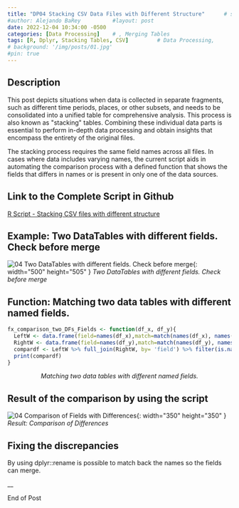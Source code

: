 ```yaml
---
title: "DP04 Stacking CSV Data Files with Different Structure"      # subtitle: "Description of R Scripts for data processing."
#author: Alejando BaRey          #layout: post
date: 2022-12-04 10:34:00 -0500
categories: [Data Processing]    # , Merging Tables
tags: [R, Dplyr, Stacking Tables, CSV]         # Data Processing, 
# background: '/img/posts/01.jpg'
#pin: true
---
```


## Description 

This post depicts situations when data is collected in separate fragments, such as different time periods, places, or other subsets, and needs to be consolidated into a unified table for comprehensive analysis. This process is also known as "stacking" tables. Combining these individual data parts is essential to perform in-depth data processing and obtain insights that encompass the entirety of the original files.

The stacking process requires the same field names across all files. In cases where data includes varying names, the current script aids in automating the comparison process with a defined function that shows the fields that differs in names or is present in only one of the data sources.


## Link to the Complete Script in Github

[R Script - Stacking CSV files with different structure](https://github.com/albarey33/Data_Analysis_R/blob/main/04%20Merging%20CSV%20files%20different%20structure.R)


## Example: Two DataTables with different fields. Check before merge
![04 Two DataTables with different fields. Check before merge](/images/DataProcess/04_Two_DataTables_with_different_fields_check_before_merge.PNG){: width="500" height="505" }
_Two DataTables with different fields. Check before merge_


## Function: Matching two data tables with different named fields.

```R
fx_comparison_two_DFs_Fields <- function(df_x, df_y){
  LeftW <- data.frame(field=names(df_x),match=match(names(df_x), names(df_y)), "L in R")
  RightW <- data.frame(field=names(df_y),match=match(names(df_y), names(df_x)),"R in L")
  compardf <- LeftW %>% full_join(RightW, by= 'field') %>% filter(is.na(match.x) | is.na(match.x) )
  print(compardf)
}
```
_<center>Matching two data tables with different named fields.</center>_


## Result of the comparison by using the script

![04 Comparison of Fields with Differences](/images/DataProcess/04_Comparison_Differences.PNG){: width="350" height="350" }
_Result: Comparison of Differences_

## Fixing the discrepancies

By using dplyr::rename is possible to match back the names so the fields can merge.



__

End of Post


